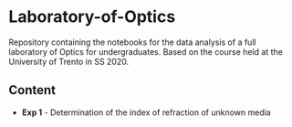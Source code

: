 # Laboratory-of-Optics
Repository containing the notebooks for the data analysis of a full laboratory of Optics for undergraduates. Based on the course held at the University of Trento in SS 2020.

## Content
* **Exp 1** - Determination of the index of refraction of unknown media
